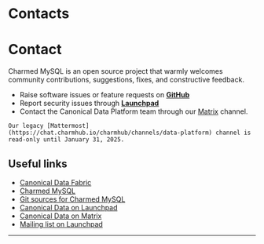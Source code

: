 
# Contacts

# Contact

Charmed MySQL is an open source project that warmly welcomes community contributions, suggestions, fixes, and constructive feedback.
* Raise software issues or feature requests on [**GitHub**](https://github.com/canonical/mysql-operator/issues/new/choose)
* Report security issues through [**Launchpad**](https://wiki.ubuntu.com/DebuggingSecurity#How%20to%20File)
* Contact the Canonical Data Platform team through our [Matrix](https://matrix.to/#/#charmhub-data-platform:ubuntu.com) channel.
```{note}
Our legacy [Mattermost](https://chat.charmhub.io/charmhub/channels/data-platform) channel is read-only until January 31, 2025.
```


## Useful links
* [Canonical Data Fabric](https://ubuntu.com/data/)
* [Charmed MySQL](https://charmhub.io/mysql)
* [Git sources for Charmed MySQL](https://github.com/canonical/mysql-operator)
* [Canonical Data on Launchpad](https://launchpad.net/~data-platform)
* [Canonical Data on Matrix](https://matrix.to/#/#charmhub-data-platform:ubuntu.com) 
* [Mailing list on Launchpad](https://lists.launchpad.net/data-platform/)

-------------------------

